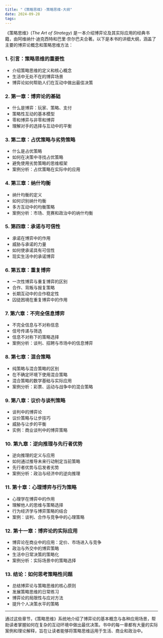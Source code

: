 ```yaml
---
title: "《策略思维》-策略思维-大纲"
date: 2024-09-28
tags: 
---
```

《策略思维》(*The Art of Strategy*) 是一本介绍博弈论及其实际应用的经典书籍，由阿维纳什·迪克西特和巴里·奈尔巴夫合著。以下是本书的详细大纲，涵盖了主要的博弈论概念和策略思维方法：

### 1. **引言：策略思维的重要性**
   - 介绍策略思维的定义和核心概念
   - 生活中无处不在的博弈场景
   - 博弈论如何帮助人们在互动中做出最佳决策

### 2. **第一章：博弈论的基础**
   - 什么是博弈：玩家、策略、支付
   - 策略性互动的基本模型
   - 零和博弈与非零和博弈
   - 理解对手的选择与互动中的平衡

### 3. **第二章：占优策略与劣势策略**
   - 什么是占优策略
   - 如何在决策中寻找占优策略
   - 避免使用劣势策略的思维框架
   - 案例分析：占优策略在实际中的应用

### 4. **第三章：纳什均衡**
   - 纳什均衡的定义
   - 如何识别纳什均衡
   - 多方互动中的均衡策略
   - 案例分析：市场、竞赛和政治中的纳什均衡

### 5. **第四章：承诺与可信性**
   - 承诺在博弈中的作用
   - 威胁与承诺的力量
   - 如何使承诺具有可信性
   - 现实生活中的承诺博弈

### 6. **第五章：重复博弈**
   - 一次性博弈与重复博弈的区别
   - 合作、背叛与报复策略
   - 长期互动中的合作稳定性
   - 囚徒困境在重复博弈中的作用

### 7. **第六章：不完全信息博弈**
   - 不完全信息与不对称信息
   - 信号传递与筛选
   - 信息不对称下的策略选择
   - 案例分析：谈判、招聘与市场中的信息博弈

### 8. **第七章：混合策略**
   - 纯策略与混合策略的区别
   - 在不确定环境下使用混合策略
   - 混合策略的数学基础与实际应用
   - 案例分析：彩票、运动与战争中的混合策略

### 9. **第八章：议价与谈判策略**
   - 谈判中的博弈论
   - 议价策略与让步技巧
   - 威胁与让步的平衡
   - 实例：商业谈判中的博弈策略

### 10. **第九章：逆向推理与先行者优势**
   - 逆向推理的定义与应用
   - 如何通过推导未来行动制定当前策略
   - 先行者优势与后发者劣势
   - 案例分析：政治与经济中的逆向推理

### 11. **第十章：心理博弈与行为策略**
   - 心理学在博弈中的作用
   - 理解他人的思维与策略选择
   - 行为经济学与博弈策略的结合
   - 案例：谈判、合作与竞争中的心理策略

### 12. **第十一章：博弈论的实际应用**
   - 博弈论在商业中的应用：定价、市场进入与竞争
   - 政治与外交中的博弈策略
   - 生活中日常决策的策略化
   - 案例分析：实际场景中的策略选择

### 13. **结论：如何思考策略性问题**
   - 总结博弈论与策略思维的核心原则
   - 发展策略思维的日常练习
   - 博弈论的局限性与应对方法
   - 提升个人决策水平的策略

---

通过这些章节，《策略思维》系统地介绍了博弈论的基本概念与各种应用场景，帮助读者掌握如何在复杂的互动环境中做出最优决策。书中的每一章都有大量的实际案例和理论解释，旨在让读者能够将策略思维运用于生活、商业和政治中。